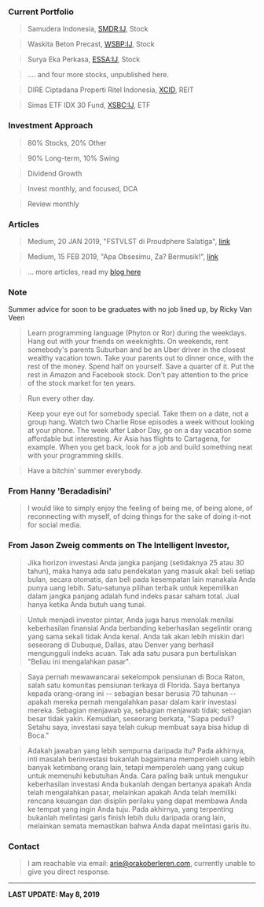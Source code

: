 ### Current Portfolio

>Samudera Indonesia, [SMDR:IJ](https://www.bloomberg.com/quote/SMDR:IJ), Stock

>Waskita Beton Precast, [WSBP:IJ](https://www.bloomberg.com/quote/WSBP:IJ), Stock

>Surya Eka Perkasa, [ESSA:IJ](https://www.bloomberg.com/quote/ESSA:IJ), Stock

>.... and four more stocks, unpublished here.

>DIRE Ciptadana Properti Ritel Indonesia, [XCID](https://www.bloomberg.com/quote/XCID:IJ), REIT

>Simas ETF IDX 30 Fund, [XSBC:IJ](https://www.bloomberg.com/quote/XSBC:IJ), ETF


### Investment Approach

>80% Stocks, 20% Other

>90% Long-term, 10% Swing

>Dividend Growth

>Invest monthly, and focused, DCA

>Review monthly

### Articles

>Medium, 20 JAN 2019, "FSTVLST di Proudphere Salatiga", [link](https://medium.com/@orakoberleren/fstvlst-di-proudphere-salatiga-78256295d60c)

>Medium, 15 FEB 2019, "Apa Obsesimu, Za? Bermusik!", [link](https://medium.com/@orakoberleren/apa-obsesimu-za-bermusik-e42c997f77f9)

>... more articles, read my [blog here](https://ariesusduabelas.wordpress.com)

### Note
Summer advice for soon to be graduates with no job lined up, by Ricky Van Veen
>Learn programming language (Phyton or Ror) during the weekdays. Hang out with your friends on weeknights. On weekends, rent somebody's parents Suburban and be an Uber driver in the closest wealthy vacation town. Take your parents out to dinner once, with the rest of the money. Spend half on yourself. Save a quarter of it. Put the rest in Amazon and Facebook stock. Don't pay attention to the price of the stock market for ten years.

>Run every other day.

>Keep your eye out for somebody special. Take them on a date, not a group hang. Watch two Charlie Rose episodes a week without looking at your phone. The week after Labor Day, go on a day vacation some affordable but interesting. Air Asia has flights to Cartagena, for example. When you get back, look for a job and build something neat with your programming skills.

>Have a bitchin' summer everybody.

### From Hanny 'Beradadisini'

>I would like to simply enjoy the feeling of being me, of being alone, of reconnecting with myself, of doing things for the sake of doing it–not for social media.

### From Jason Zweig comments on The Intelligent Investor,

>Jika horizon investasi Anda jangka panjang (setidaknya 25 atau 30 tahun), maka hanya ada satu pendekatan yang masuk akal: beli setiap bulan, secara otomatis, dan beli pada kesempatan lain manakala Anda punya uang lebih. Satu-satunya pilihan terbaik untuk kepemilikan dalam jangka panjang adalah fund indeks pasar saham total. Jual hanya ketika Anda butuh uang tunai.

>Untuk menjadi investor pintar, Anda juga harus menolak menilai keberhasilan finansial Anda berbanding keberhasilan segelintir orang yang sama sekali tidak Anda kenal. Anda tak akan lebih miskin dari seseorang di Dubuque, Dallas, atau Denver yang berhasil mengungguli indeks acuan. Tak ada satu pusara pun bertuliskan "Beliau ini mengalahkan pasar".

>Saya pernah mewawancarai sekelompok pensiunan di Boca Raton, salah satu komunitas pensiunan terkaya di Florida. Saya bertanya kepada orang-orang ini -- sebagian besar berusia 70 tahunan -- apakah mereka pernah mengalahkan pasar dalam karir investasi mereka. Sebagian menjawab ya, sebagian menjawab tidak; sebagian besar tidak yakin. Kemudian, seseorang berkata, "Siapa peduli? Setahu saya, investasi saya telah cukup membuat saya bisa hidup di Boca."

>Adakah jawaban yang lebih sempurna daripada itu? Pada akhirnya, inti masalah berinvestasi bukanlah bagaimana memperoleh uang lebih banyak ketimbang orang lain, tetapi memperoleh uang yang cukup untuk memenuhi kebutuhan Anda. Cara paling baik untuk mengukur keberhasilan investasi Anda bukanlah dengan bertanya apakah Anda telah mengalahkan pasar, melainkan apakah Anda telah memiliki rencana keuangan dan disiplin perilaku yang dapat membawa Anda ke tempat yang ingin Anda tuju. Pada akhirnya, yang terpenting bukanlah melintasi garis finish lebih dulu daripada orang lain, melainkan semata memastikan bahwa Anda dapat melintasi garis itu.

### Contact

>I am reachable via email: [arie@orakoberleren.com](mailto:arie@orakoberleren.com), currently unable to give you direct response.

---

**LAST UPDATE: May 8, 2019**




